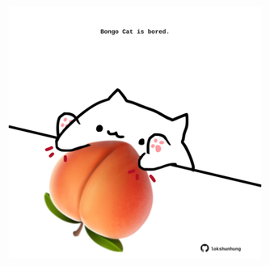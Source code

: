 <!-- built at 24/05/2025, 22:00:32 UTC -->
<p align="center">
  <img width="500" height="500" src="./ReadmeImage.svg">
</p>
